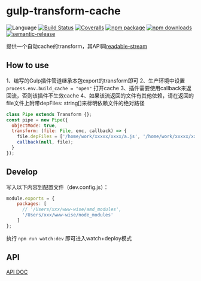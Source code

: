 # gulp-transform-cache
![Language](https://img.shields.io/badge/-TypeScript-blue.svg)
[![Build Status](https://travis-ci.org/searchfe/gulp-transform-cache.svg?branch=master)](https://travis-ci.org/searchfe/gulp-transform-cache)
[![Coveralls](https://img.shields.io/coveralls/searchfe/gulp-transform-cache.svg)](https://coveralls.io/github/searchfe/gulp-transform-cache)
[![npm package](https://img.shields.io/npm/v/gulp-transform-cache.svg)](https://www.npmjs.org/package/gulp-transform-cache)
[![npm downloads](http://img.shields.io/npm/dm/gulp-transform-cache.svg)](https://www.npmjs.org/package/gulp-transform-cache)
[![semantic-release](https://img.shields.io/badge/%20%20%F0%9F%93%A6%F0%9F%9A%80-semantic--release-e10079.svg)](https://github.com/semantic-release/semantic-release)


提供一个自动cache的transform，其API同[readable-stream](https://www.npmjs.org/package/readable-stream)


## How to use

1、编写的Gulp插件管道继承本包export的transform即可
2、生产环境中设置```process.env.build_cache = "open"``` 打开cache
3、插件需要使用callback来返回流，否则该插件不生效cache
4、如果该流返回的文件有其他依赖，请在返回的file文件上附带depFiles: string[]来标明依赖文件的绝对路径

```javascript
class Pipe extends Transform {};
const pipe = new Pipe({
  objectMode: true,
  transform: (file: File, enc, callback) => {
    file.depFiles = ['/home/work/xxxxx/xxxx/a.js', '/home/work/xxxxx/xxxx/b.js'];
    callback(null, file);
  }
});

```

## Develop

写入以下内容到配置文件（dev.config.js）：

```javascript
module.exports = {
    packages: [
      // '/Users/xxx/www-wise/amd_modules',
      '/Users/xxx/www-wise/node_modules'
    ]
};
```

执行 ```npm run watch:dev``` 即可进入watch+deploy模式

## API

[API DOC](https://searchfe.github.io/gulp-transform-cache/)
